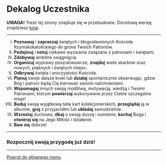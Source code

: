 # Dekalog Uczestnika
**UWAGA!** Treść tej strony znajduje się w przebudowie. Docelową wersję znajdziesz [tutaj](nowy_index.md).

---
<ol type="I">
<li><strong>Poznawaj</strong> i <strong>zapraszaj</strong> świętych i błogosławionych Kościoła Rzymskokatolickiego do grona Twoich Patronów.</li>
<li><strong>Podejmuj</strong> i <strong>notuj</strong> ciekawe wyzwania związane z patronami i świętami.</li>
<li><strong>Zdobywaj</strong> ambitne osiągnięcia.</li>
<li><strong>Organizuj</strong> wyprawy poszukiwawcze, <strong>znajduj</strong> wiele skarbów oraz nowych, pięknych i świętych miejsc.</li>
<li><strong>Odkrywaj</strong> święta i uroczystości Kościoła.</li>
<li><strong>Planuj</strong> swoje dalsze kroki lub <strong>działaj</strong> spontanicznie obserwując, gdzie Bóg i patroni będą Cię kierować swoimi natchnieniami.</li>
<li><strong>Wspomagaj</strong> innych swoją modlitwą, motywacją, wiedzą i Twoimi Patronami, którym <strong>powierzaj</strong> wykonywane przez Ciebie szczególne misje!</li>
<li><strong>Buduj</strong> swoją wyjątkową talię kart kolekcjonerskich, <strong>przeglądaj</strong> ją w albumie, <strong>graj</strong> z przyjaciółmi lub <strong>układaj</strong> samodzielnie.</li>
<li><strong>Wzrastaj</strong> duchowo, <strong>dbaj</strong> o swoją duszę i sumienie, <strong>kochaj</strong> Boga i <strong>otwieraj się</strong> na Jego Miłość i działanie.</li>
<li><strong>Baw się</strong> dobrze!</li>
</ol>

---
### Rozpocznij swoją przygodę już dziś!

---
[Powrót do głównego menu](index_ex.md)
